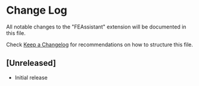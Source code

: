 # Change Log

All notable changes to the "FEAssistant" extension will be documented in this file.

Check [Keep a Changelog](http://keepachangelog.com/) for recommendations on how to structure this file.

## [Unreleased]

- Initial release
